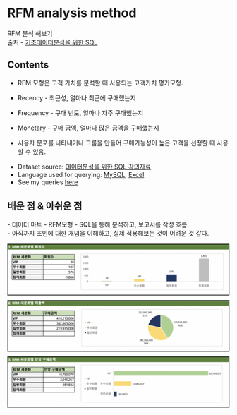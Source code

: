 

# RFM analysis method
RFM 분석 해보기
<br>
출처 - [기초데이터분석을 위한 SQL](https://www.boostcourse.org/ds102/lecture/373475?isDesc=false)

## Contents
- RFM 모형은 고객 가치를 분석할 때 사용되는 고객가치 평가모형.

- Recency - 최근성, 얼마나 최근에 구매했는지

- Frequency - 구매 빈도, 얼마나 자주 구매했는지

- Monetary - 구매 금액, 얼마나 많은 금액을 구매했는지

- 사용자 분포를 나타내거나 그룹을 만들어 구매가능성이 높은 고객을 선정할 때 사용할 수 있음.
* Dataset source: [데이터분석을 위한 SQL 강의자료](https://www.boostcourse.org/ds102/lecture/373475?isDesc=false)
* Language used for querying: [MySQL](https://www.mysql.com/), [Excel](https://www.microsoft.com/ko-kr/microsoft-365/excel)
* See my queries [here](https://github.com/gyoungseok/SQL/blob/main/3.RFM_analysis/RFM_analysis.sql)

## 배운 점 & 아쉬운 점
<p align="justify">
- 데이터 마트
- RFM모형
- SQL을 통해 분석하고, 보고서를 작성 흐름.
<br>
- 아직까지 조인에 대한 개념을 이해하고, 실제 적용해보는 것이 어려운 것 같다.
</p>

<img src="./RFM분석.png">
